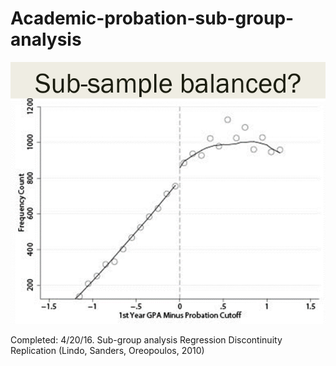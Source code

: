 # Academic-probation-sub-group-analysis

![Validity Check](/rdvaliditycheck.png)

Completed: 4/20/16. Sub-group analysis Regression Discontinuity Replication (Lindo, Sanders, Oreopoulos, 2010)
